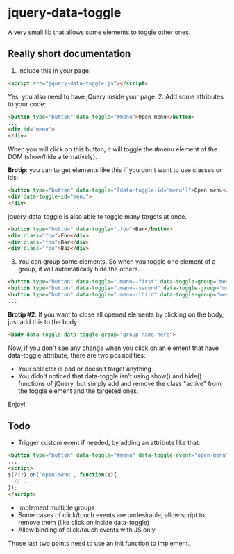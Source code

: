 # jquery-data-toggle
A very small lib that allows some elements to toggle other ones.

## Really short documentation

  1. Include this in your page:
  
  ```html
  <script src="jquery-data-toggle.js"></script>
  ```
  
  Yes, you also need to have jQuery inside your page.
  2. Add some attributes to your code:
  
  ```html
  <button type="button" data-toggle="#menu">Open menu</button>
  ...
  <div id="menu">
  </div>
  ```
  
  When you will click on this button, it will toggle the #menu element of the DOM (show/hide alternatively).
  
  **Brotip**: you can target elements like this if you don't want to use classes or ids:
  
  ```html
  <button type="button" data-toggle="[data-toggle-id='menu']">Open menu</button>
  <div data-toggle-id="menu">
  </div>
  ```
  
  jquery-data-toggle is also able to toggle many targets at once.

  ```html
  <button type="button" data-toggle=".foo">Bar</button>
  <div class="foo">Foo</div>
  <div class="foo">Bar</div>
  <div class="foo">Baz</div>
  ```
  
  3. You can group some elements. So when you toggle one element of a group, it will automatically hide the others.
  
  ```html
  <button type="button" data-toggle=".menu--first" data-toggle-group="menus">Open first menu</button>
  <button type="button" data-toggle=".menu--second" data-toggle-group="menus">Open second menu</button>
  <button type="button" data-toggle=".menu--third" data-toggle-group="menus">Open third menu</button>
  ...
  ```
  
  **Brotip #2**: If you want to close all opened elements by clicking on the body, just add this to the body:
  
  ```html
  <body data-toggle data-toggle-group="group name here">
  ```
  
Now, if you don't see any change when you click on an element that have data-toggle attribute, there are two possibilities:
  * Your selector is bad or doesn't target anything
  * You didn't noticed that data-toggle isn't using show() and hide() functions of jQuery, but simply add and remove the class "active" from the toggle element and the targeted ones.
  
Enjoy!

## Todo

  * Trigger custom event if needed, by adding an attribute like that:
  
  ```html
  <button type="button" data-toggle="#menu" data-toggle-event="open-menu">Open menu</button>
  ...
  <script>
  $(???).on('open-menu', function(e){
    // ...
  });
  </script>
  ```

  * Implement multiple groups
  * Some cases of click/touch events are undesirable, allow script to remove them (like click on <a> inside data-toggle)
  * Allow binding of click/touch events with JS only

Those last two points need to use an init function to implement.

